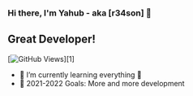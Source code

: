 ### Hi there, I'm Yahub - aka [r34son] 👋

## Great Developer!

[![GitHub Views](https://komarev.com/ghpvc/?username=natterstefan&color=FAC151)][1]

- 🌱 I’m currently learning everything 🤣
- 🥅 2021-2022 Goals: More and more development
